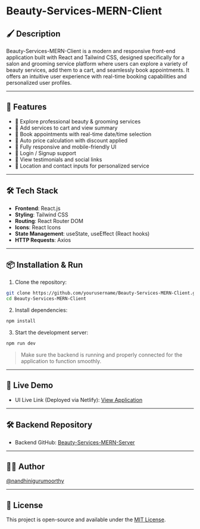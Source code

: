 # Beauty-Services-MERN-Client

## 🖌️ Description

Beauty-Services-MERN-Client is a modern and responsive front-end application built with React and Tailwind CSS, designed specifically for a salon and grooming service platform where users can explore a variety of beauty services, add them to a cart, and seamlessly book appointments. It offers an intuitive user experience with real-time booking capabilities and personalized user profiles.

---

## 🚀 Features

- 💅 Explore professional beauty & grooming services  
- 🛒 Add services to cart and view summary  
- 📅 Book appointments with real-time date/time selection  
- 💸 Auto price calculation with discount applied  
- 📱 Fully responsive and mobile-friendly UI  
- 🔐 Login / Signup support  
- 🌟 View testimonials and social links  
- 📍 Location and contact inputs for personalized service  

---

## 🛠️ Tech Stack

- **Frontend**: React.js  
- **Styling**: Tailwind CSS  
- **Routing**: React Router DOM  
- **Icons**: React Icons  
- **State Management**: useState, useEffect (React hooks)  
- **HTTP Requests**: Axios  

---

## 📦 Installation & Run

1. Clone the repository:

```bash
git clone https://github.com/yourusername/Beauty-Services-MERN-Client.git
cd Beauty-Services-MERN-Client
```

2. Install dependencies:

```bash
npm install
```

3. Start the development server:

```bash
npm run dev
```

> Make sure the backend is running and properly connected for the application to function smoothly.

---

## 🔗 Live Demo

- UI Live Link (Deployed via Netlify): [View Application](https://glam-on-go-beauty-services-mern-app.netlify.app/)

---

## 🛠️ Backend Repository

- Backend GitHub: [Beauty-Services-MERN-Server](https://github.com/nandhinigurumoorthyy/Beauty-Services-MERN-Server)

---

## 🙋‍♀️ Author

[@nandhinigurumoorthy](https://github.com/nandhinigurumoorthyy)

---

## 📄 License

This project is open-source and available under the [MIT License](LICENSE).
